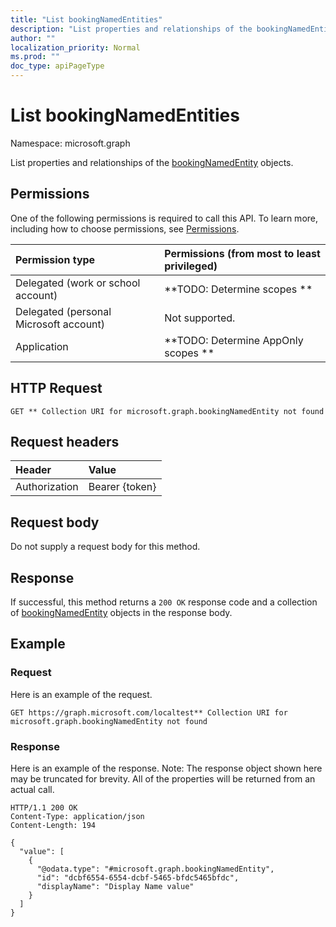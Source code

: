 ```yaml
---
title: "List bookingNamedEntities"
description: "List properties and relationships of the bookingNamedEntity objects."
author: ""
localization_priority: Normal
ms.prod: ""
doc_type: apiPageType
---
```


# List bookingNamedEntities

Namespace: microsoft.graph

List properties and relationships of the [bookingNamedEntity](../resources/bookingnamedentity.md) objects.

## Permissions
One of the following permissions is required to call this API. To learn more, including how to choose permissions, see [Permissions](/concepts/permissions-reference.md).

|Permission type|Permissions (from most to least privileged)|
|:---|:---|
|Delegated (work or school account)|**TODO: Determine scopes **|
|Delegated (personal Microsoft account)|Not supported.|
|Application|**TODO: Determine AppOnly scopes **|

## HTTP Request
<!-- {
  "blockType": "ignored"
}
-->
``` http
GET ** Collection URI for microsoft.graph.bookingNamedEntity not found
```

## Request headers
|Header|Value|
|:---|:---|
|Authorization|Bearer {token}|

## Request body
Do not supply a request body for this method.

## Response
If successful, this method returns a `200 OK` response code and a collection of [bookingNamedEntity](../resources/bookingnamedentity.md) objects in the response body.

## Example

### Request
Here is an example of the request.
<!-- {
  "blockType": "request",
  "name": "get_bookingnamedentity"
}
-->
``` http
GET https://graph.microsoft.com/localtest** Collection URI for microsoft.graph.bookingNamedEntity not found
```

### Response
Here is an example of the response. Note: The response object shown here may be truncated for brevity. All of the properties will be returned from an actual call.
<!-- {
  "blockType": "response",
  "truncated": true,
  "@odata.type": "collection(microsoft.graph.bookingnamedentity)"
}
-->
``` http
HTTP/1.1 200 OK
Content-Type: application/json
Content-Length: 194

{
  "value": [
    {
      "@odata.type": "#microsoft.graph.bookingNamedEntity",
      "id": "dcbf6554-6554-dcbf-5465-bfdc5465bfdc",
      "displayName": "Display Name value"
    }
  ]
}
```


